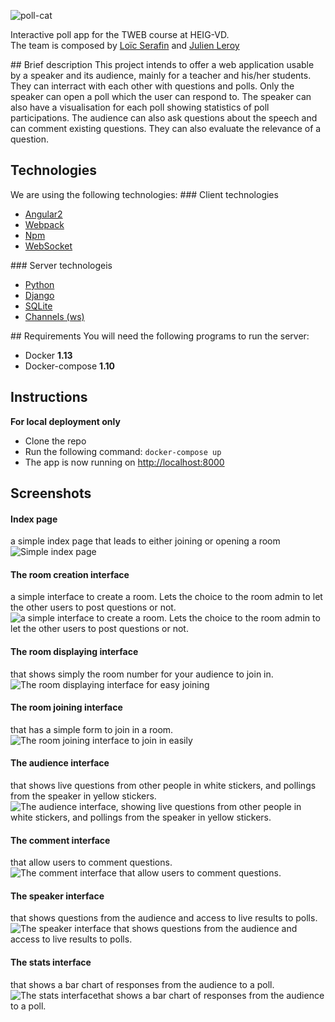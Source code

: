 ![poll-cat](doc/pollcat.png)

Interactive poll app for the TWEB course at HEIG-VD.<br>The team is composed by [Loïc Serafin](https://github.com/pikkle) and [Julien Leroy](https://github.com/limayankee)<br>

## Brief description
This project intends to offer a web application usable by a speaker and its audience, mainly for a teacher and his/her students.<br>
They can interract with each other with questions and polls. Only the speaker can open a poll which the user can respond to.
The speaker can also have a visualisation for each poll showing statistics of poll participations. The audience can also ask
questions about the speech and can comment existing questions. They can also evaluate the relevance of a question.

## Technologies
We are using the following technologies:
### Client technologies
- [Angular2](https://angular.io/)
- [Webpack](https://webpack.github.io/)
- [Npm](https://www.npmjs.com/)
- [WebSocket](https://developer.mozilla.org/fr/docs/WebSockets)

### Server technologeis
- [Python](https://www.python.org/)
- [Django](https://www.djangoproject.com/)
- [SQLite](https://sqlite.org/)
- [Channels (ws)](https://channels.readthedocs.io/en/stable/)

## Requirements
You will need the following programs to run the server:
- Docker **1.13**
- Docker-compose **1.10**

## Instructions
**For local deployment only**
- Clone the repo
- Run the following command: `docker-compose up`
- The app is now running on [http://localhost:8000](http://localhost:8000)

## Screenshots

#### Index page
a simple index page that leads to either joining or opening a room
![Simple index page](doc/screenshots/screenshot1.png)

#### The room creation interface
a simple interface to create a room. Lets the choice to the room admin to let the other users to post questions or not.
![a simple interface to create a room. Lets the choice to the room admin to let the other users to post questions or not.](doc/screenshots/screenshot2.png)

#### The room displaying interface
that shows simply the room number for your audience to join in.
![The room displaying interface for easy joining](doc/screenshots/screenshot3.png)

#### The room joining interface
that has a simple form to join in a room.
![The room joining interface to join in easily](doc/screenshots/screenshot4.png)

#### The audience interface
that shows live questions from other people in white stickers, and pollings from the speaker in yellow stickers.
![The audience interface, showing live questions from other people in white stickers, and pollings from the speaker in yellow stickers.](doc/screenshots/screenshot5.png)

#### The comment interface
that allow users to comment questions.
![The comment interface that allow users to comment questions.](doc/screenshots/screenshot6.png)

#### The speaker interface
that shows questions from the audience and access to live results to polls.
![The speaker interface that shows questions from the audience and access to live results to polls.](doc/screenshots/screenshot7.png)

#### The stats interface
that shows a bar chart of responses from the audience to a poll.
![The stats interfacethat shows a bar chart of responses from the audience to a poll.](doc/screenshots/screenshot8.png)
